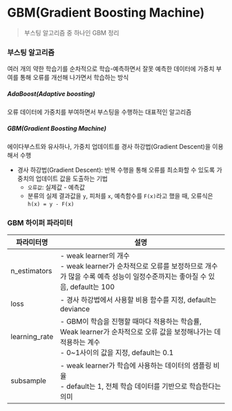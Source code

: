 # GBM(Gradient Boosting Machine) 

> 부스팅 알고리즘 중 하나인 GBM 정리



### 부스팅 알고리즘

여러 개의 약한 학습기를 순차적으로 학습-예측하면서 잘못 예측한 데이터에 가중치 부여를 통해 오류를 개선해 나가면서 학습하는 방식

##### AdaBoost(Adaptive boosting)

오류 데이터에 가중치를 부여하면서 부스팅을 수행하는 대표적인 알고리즘

##### GBM(Gradient Boosting Machine)

에이다부스트와 유사하나, 가중치 업데이트를 경사 하강법(Gradient Descent)을 이용해서 수행

- 경사 하강법(Gradient Descent): 반복 수행을 통해 오류를 최소화할 수 있도록 가중치의 업데이트 값을 도출하는 기법
  - `오류값`: 실제값 - 예측값
  - 분류의 실제 결과값을 `y`, 피처를 `x`, 예측함수를 `F(x)`라고 했을 때, 오류식은 `h(x) = y - F(x)`



### GBM 하이퍼 파라미터

| 파라미터명    | 설명                                                         |
| ------------- | ------------------------------------------------------------ |
| n_estimators  | - weak learner의 개수<br />- weak learner가 순차적으로 오류를 보정하므로 개수가 많을 수록 예측 성능이 일정수준까지는 좋아질 수 있음, default는 100 |
| loss          | - 경사 하강법에서 사용할 비용 함수를 지정,  default는 deviance |
| learning_rate | - GBM이 학습을 진행할 때마다 적용하는 학습률, Weak learner가 순차적으로 오류 값을 보정해나가는 데 적용하는 계수<br />- 0~1사이의 값을 지정, default는 0.1 |
| subsample     | - weak learner가 학습에 사용하는 데이터의 샘플링 비율<br />- default는 1, 전체 학습 데이터를 기반으로 학습한다는 의미 |